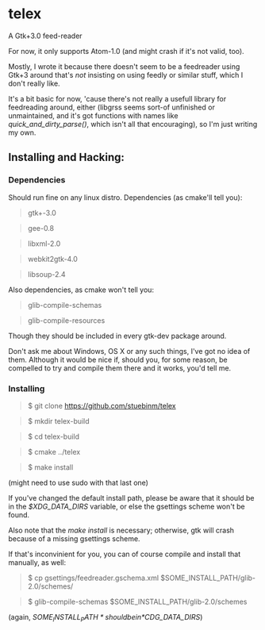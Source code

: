 # telex
A Gtk+3.0 feed-reader

For now, it only supports Atom-1.0 (and might crash if it's not valid, too).

Mostly, I wrote it because there doesn't seem to be a feedreader using Gtk+3 around that's *not* insisting on using feedly or similar stuff, which I don't really like.

It's a bit basic for now, 'cause there's not really a usefull library for feedreading around, either (libgrss seems sort-of unfinished or unmaintained, and it's got functions with names like *quick_and_dirty_parse()*, which isn't all that encouraging), so I'm just writing my own.

## Installing and Hacking:

### Dependencies

Should run fine on any linux distro. Dependencies (as cmake'll tell you):

>gtk+-3.0

>gee-0.8 

>libxml-2.0 

>webkit2gtk-4.0

>libsoup-2.4

Also dependencies, as cmake won't tell you:

> glib-compile-schemas

> glib-compile-resources

Though they should be included in every gtk-dev package around.

Don't ask me about Windows, OS X or any such things, I've got no idea of them. Although it would be nice if, should you, for some reason, be compelled to try and compile them there and it works, you'd tell me.

### Installing

> $ git clone https://github.com/stuebinm/telex

> $ mkdir telex-build

> $ cd telex-build

> $ cmake ../telex

> $ make install

(might need to use sudo with that last one)

If you've changed the default install path, please be aware that it should be
in the *$XDG_DATA_DIRS* variable, or else the gsettings scheme  won't be found.

Also note that the *make install* is necessary; otherwise, gtk will crash because of 
a missing gsettings scheme.

If that's inconvinient for you, you can of course compile and install that
manually, as well:

> $ cp gsettings/feedreader.gschema.xml $SOME_INSTALL_PATH/glib-2.0/schemes/

> $ glib-compile-schemas $SOME_INSTALL_PATH/glib-2.0/schemes

(again, *$SOME_INSTALL_PATH* should be in *$CDG_DATA_DIRS*)
